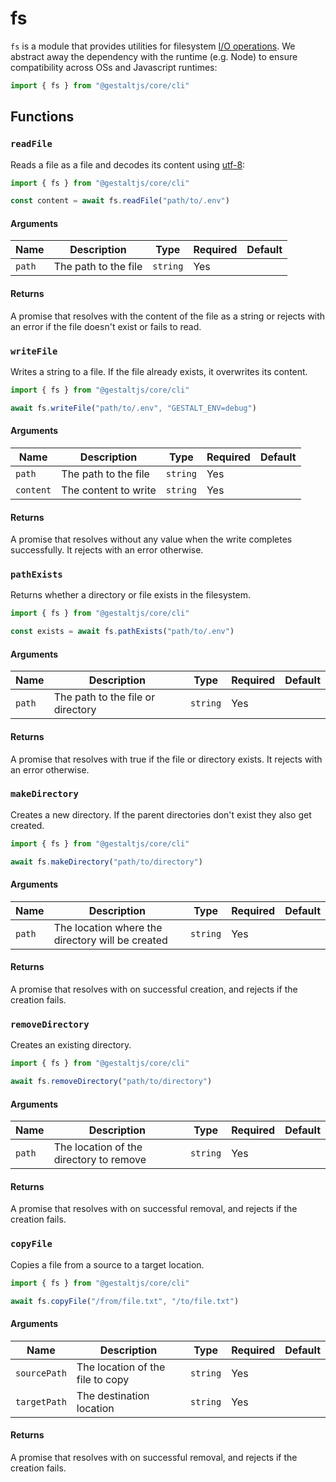 # fs

`fs` is a module that provides utilities for filesystem [I/O operations](https://en.wikipedia.org/wiki/Input/output).
We abstract away the dependency with the runtime (e.g. Node) to ensure compatibility across OSs and Javascript runtimes:

```ts
import { fs } from "@gestaltjs/core/cli"
```

## Functions

### `readFile`

Reads a file as a file and decodes its content using [utf-8](https://en.wikipedia.org/wiki/UTF-8):

```ts
import { fs } from "@gestaltjs/core/cli"

const content = await fs.readFile("path/to/.env")
```

#### Arguments

| Name | Description | Type | Required | Default |
| --- | ------ | ---- | --- | ---- |
| `path` | The path to the file | `string` | Yes | |

#### Returns

A promise that resolves with the content of the file as a string or rejects with an error if the file doesn't exist or fails to read.


### `writeFile`

Writes a string to a file. If the file already exists, it overwrites its content.

```ts
import { fs } from "@gestaltjs/core/cli"

await fs.writeFile("path/to/.env", "GESTALT_ENV=debug")
```

#### Arguments

| Name | Description | Type | Required | Default |
| --- | ------ | ---- | --- | ---- |
| `path` | The path to the file | `string` | Yes | |
| `content` | The content to write | `string` | Yes | |

#### Returns

A promise that resolves without any value when the write completes successfully.
It rejects with an error otherwise.

### `pathExists`

Returns whether a directory or file exists in the filesystem.

```ts
import { fs } from "@gestaltjs/core/cli"

const exists = await fs.pathExists("path/to/.env")
```

#### Arguments

| Name | Description | Type | Required | Default |
| --- | ------ | ---- | --- | ---- |
| `path` | The path to the file or directory | `string` | Yes | |

#### Returns

A promise that resolves with true if the file or directory exists.
It rejects with an error otherwise.

### `makeDirectory`

Creates a new directory. If the parent directories don't exist they also get created.

```ts
import { fs } from "@gestaltjs/core/cli"

await fs.makeDirectory("path/to/directory")
```

#### Arguments

| Name | Description | Type | Required | Default |
| --- | ------ | ---- | --- | ---- |
| `path` | The location where the directory will be created | `string` | Yes | |

#### Returns

A promise that resolves with on successful creation, and rejects if the creation fails.

### `removeDirectory`

Creates an existing directory.

```ts
import { fs } from "@gestaltjs/core/cli"

await fs.removeDirectory("path/to/directory")
```

#### Arguments

| Name | Description | Type | Required | Default |
| --- | ------ | ---- | --- | ---- |
| `path` | The location of the directory to remove | `string` | Yes | |

#### Returns

A promise that resolves with on successful removal, and rejects if the creation fails.

### `copyFile`

Copies a file from a source to a target location.

```ts
import { fs } from "@gestaltjs/core/cli"

await fs.copyFile("/from/file.txt", "/to/file.txt")
```

#### Arguments

| Name | Description | Type | Required | Default |
| --- | ------ | ---- | --- | ---- |
| `sourcePath` | The location of the file to copy | `string` | Yes | |
| `targetPath` | The destination location | `string` | Yes | |

#### Returns

A promise that resolves with on successful removal, and rejects if the creation fails.
